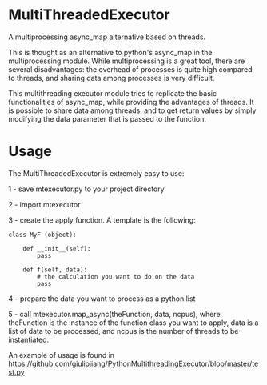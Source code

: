 # MultiThreadedExecutor

A multiprocessing async_map alternative based on threads.

This is thought as an alternative to python's async_map in the multiprocessing module. While multiprocessing is a great tool, there are several disadvantages: the overhead of processes is quite high compared to threads, and sharing data among processes is very difficult.

This multithreading executor module tries to replicate the basic functionalities of async_map, while providing the advantages of threads. It is possible to share data among threads, and to get return values by simply modifying the data parameter that is passed to the function.

# Usage

The MultiThreadedExecutor is extremely easy to use:

1 - save mtexecutor.py to your project directory

2 - import mtexecutor

3 - create the apply function. A template is the following:
```
class MyF (object):
    
    def __init__(self):
        pass
    
    def f(self, data):
        # the calculation you want to do on the data
        pass
```

4 - prepare the data you want to process as a python list

5 - call mtexecutor.map_async(theFunction, data, ncpus), where theFunction is the instance of the function class you want to apply, data is a list of data to be processed, and ncpus is the number of threads to be instantiated.

An example of usage is found in https://github.com/giuliojiang/PythonMultithreadingExecutor/blob/master/test.py
